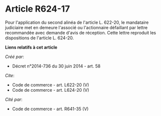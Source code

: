 # Article R624-17

Pour l'application du second alinéa de l'article L. 622-20, le mandataire judiciaire met en demeure l'associé ou
l'actionnaire défaillant par lettre recommandée avec demande d'avis de réception. Cette lettre reproduit les dispositions de
l'article L. 624-20.

**Liens relatifs à cet article**

_Créé par_:

  - Décret n°2014-736 du 30 juin 2014 - art. 58

_Cite_:

  - Code de commerce - art. L622-20 (V)
  - Code de commerce - art. L624-20 (V)

_Cité par_:

  - Code de commerce - art. R641-35 (V)
